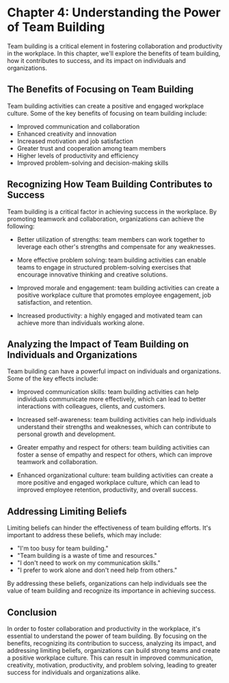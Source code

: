 Chapter 4: Understanding the Power of Team Building
===================================================

Team building is a critical element in fostering collaboration and productivity in the workplace. In this chapter, we'll explore the benefits of team building, how it contributes to success, and its impact on individuals and organizations.

The Benefits of Focusing on Team Building
-----------------------------------------

Team building activities can create a positive and engaged workplace culture. Some of the key benefits of focusing on team building include:

* Improved communication and collaboration
* Enhanced creativity and innovation
* Increased motivation and job satisfaction
* Greater trust and cooperation among team members
* Higher levels of productivity and efficiency
* Improved problem-solving and decision-making skills

Recognizing How Team Building Contributes to Success
----------------------------------------------------

Team building is a critical factor in achieving success in the workplace. By promoting teamwork and collaboration, organizations can achieve the following:

* Better utilization of strengths: team members can work together to leverage each other's strengths and compensate for any weaknesses.

* More effective problem solving: team building activities can enable teams to engage in structured problem-solving exercises that encourage innovative thinking and creative solutions.

* Improved morale and engagement: team building activities can create a positive workplace culture that promotes employee engagement, job satisfaction, and retention.

* Increased productivity: a highly engaged and motivated team can achieve more than individuals working alone.

Analyzing the Impact of Team Building on Individuals and Organizations
----------------------------------------------------------------------

Team building can have a powerful impact on individuals and organizations. Some of the key effects include:

* Improved communication skills: team building activities can help individuals communicate more effectively, which can lead to better interactions with colleagues, clients, and customers.

* Increased self-awareness: team building activities can help individuals understand their strengths and weaknesses, which can contribute to personal growth and development.

* Greater empathy and respect for others: team building activities can foster a sense of empathy and respect for others, which can improve teamwork and collaboration.

* Enhanced organizational culture: team building activities can create a more positive and engaged workplace culture, which can lead to improved employee retention, productivity, and overall success.

Addressing Limiting Beliefs
---------------------------

Limiting beliefs can hinder the effectiveness of team building efforts. It's important to address these beliefs, which may include:

* "I'm too busy for team building."
* "Team building is a waste of time and resources."
* "I don't need to work on my communication skills."
* "I prefer to work alone and don't need help from others."

By addressing these beliefs, organizations can help individuals see the value of team building and recognize its importance in achieving success.

Conclusion
----------

In order to foster collaboration and productivity in the workplace, it's essential to understand the power of team building. By focusing on the benefits, recognizing its contribution to success, analyzing its impact, and addressing limiting beliefs, organizations can build strong teams and create a positive workplace culture. This can result in improved communication, creativity, motivation, productivity, and problem solving, leading to greater success for individuals and organizations alike.
